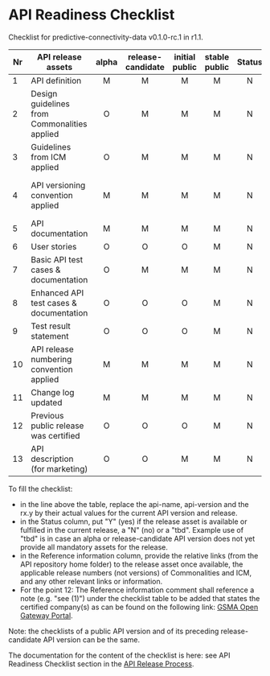 # API Readiness Checklist

Checklist for predictive-connectivity-data v0.1.0-rc.1 in r1.1.

| Nr | API release assets  | alpha | release-candidate |  initial<br>public | stable<br> public | Status | Reference information |
|----|----------------------------------------------|:-----:|:-----------------:|:-------:|:------:|:----:|:----:|
|  1 | API definition                               |   M   |         M         |    M    |    M   |  N    | [link](https://github.com/camaraproject/PredictiveConnectivityData/blob/main/code/API_definitions/predictive-connectivity-data-vwip.yaml) |
|  2 | Design guidelines from Commonalities applied |   O   |         M         |    M    |    M   |  N    | [r3.2](https://github.com/camaraproject/Commonalities/releases/tag/r3.2) |
|  3 | Guidelines from ICM applied                  |   O   |         M         |    M    |    M   |  N    | [r3.2](https://github.com/camaraproject/IdentityAndConsentManagement/releases/tag/r3.2) |
|  4 | API versioning convention applied            |   M   |         M         |    M    |    M   |  N   | predictive-connectivity-data-v0.1.0-rc.1  |
|  5 | API documentation                            |   M   |         M         |    M    |    M   |  N    | [inline in YAML](https://github.com/camaraproject/PredictiveConnectivityData/blob/main/code/API_definitions/predictive-connectivity-data.yaml) |
|  6 | User stories                                 |   O   |         O         |    O    |    M   |  N    | [link](https://github.com/camaraproject/PredictiveConnectivityData/blob/main/documentation/API_documentation/Predictive-Connectivity-Data_User_Story.mdd) |
|  7 | Basic API test cases & documentation         |   O   |         M         |    M    |    M   |  N    | [TBC link](/code/Test_definitions) |
|  8 | Enhanced API test cases & documentation      |   O   |         O         |    O    |    M   |  N    | [TBC link](/code/Test_definitions) |
|  9 | Test result statement                        |   O   |         O         |    O    |    M   |  N   | TBC |
| 10 | API release numbering convention applied     |   M   |         M         |    M    |    M   |  N   | r1.1 |
| 11 | Change log updated                           |   M   |         M         |    M    |    M   |  N   | [link](https://github.com/camaraproject/PredictiveConnectivityData/commits/r1.1) |
| 12 | Previous public release was certified        |   O   |         O         |    O    |    M   |  N   | No |
| 13 | API description (for marketing)              |   O   |         O         |    M    |    M   |  N    | [Wiki link](https://lf-camaraproject.atlassian.net/wiki/spaces/CAM/pages/119734435/PredictiveConnectivityData+API+description) |

To fill the checklist:
- in the line above the table, replace the api-name, api-version and the rx.y by their actual values for the current API version and release.
- in the Status column, put "Y" (yes) if the release asset is available or fulfilled in the current release, a "N" (no) or a "tbd". Example use of "tbd" is in case an alpha or release-candidate API version does not yet provide all mandatory assets for the release.
- in the Reference information column, provide the relative links (from the API repository home folder) to the release asset once available, the applicable release numbers (not versions) of Commonalities and ICM, and any other relevant links or information.
- For the point 12: The Reference information comment shall reference a note (e.g. "see (1)") under the checklist table to be added that states the certified company(s) as can be found on the following link: [GSMA Open Gateway Portal](https://open-gateway.gsma.com/).

Note: the checklists of a public API version and of its preceding release-candidate API version can be the same.

The documentation for the content of the checklist is here: see API Readiness Checklist section in the [API Release Process](https://lf-camaraproject.atlassian.net/wiki/x/jine).